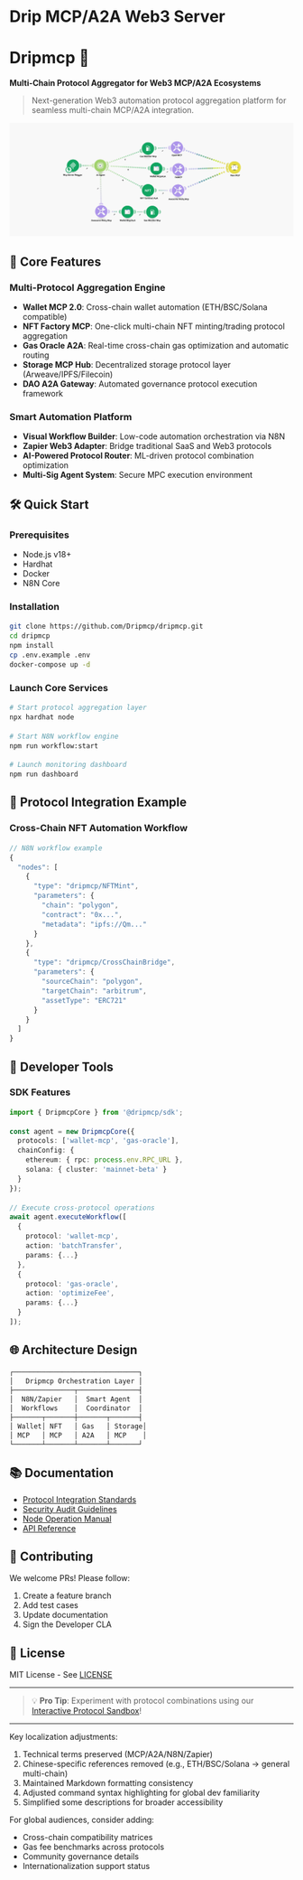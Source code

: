 # Drip MCP/A2A Web3 Server

# Dripmcp 🚀  

**Multi-Chain Protocol Aggregator for Web3 MCP/A2A Ecosystems**  

> Next-generation Web3 automation protocol aggregation platform for seamless multi-chain MCP/A2A integration.  

![image](https://github.com/Dripmcp/DripMcp/blob/main/public/images/DripMcp%20MultiAgent.png)

## 🌟 Core Features  

### Multi-Protocol Aggregation Engine  
- **Wallet MCP 2.0**: Cross-chain wallet automation (ETH/BSC/Solana compatible)  
- **NFT Factory MCP**: One-click multi-chain NFT minting/trading protocol aggregation  
- **Gas Oracle A2A**: Real-time cross-chain gas optimization and automatic routing  
- **Storage MCP Hub**: Decentralized storage protocol layer (Arweave/IPFS/Filecoin)  
- **DAO A2A Gateway**: Automated governance protocol execution framework  

### Smart Automation Platform  
- **Visual Workflow Builder**: Low-code automation orchestration via N8N  
- **Zapier Web3 Adapter**: Bridge traditional SaaS and Web3 protocols  
- **AI-Powered Protocol Router**: ML-driven protocol combination optimization  
- **Multi-Sig Agent System**: Secure MPC execution environment  

## 🛠️ Quick Start  

### Prerequisites  
- Node.js v18+  
- Hardhat  
- Docker  
- N8N Core  

### Installation  
```bash  
git clone https://github.com/Dripmcp/dripmcp.git  
cd dripmcp  
npm install  
cp .env.example .env  
docker-compose up -d  
```  

### Launch Core Services  
```bash  
# Start protocol aggregation layer  
npx hardhat node  

# Start N8N workflow engine  
npm run workflow:start  

# Launch monitoring dashboard  
npm run dashboard  
```  

## 🧩 Protocol Integration Example  

### Cross-Chain NFT Automation Workflow  
```javascript  
// N8N workflow example  
{  
  "nodes": [  
    {  
      "type": "dripmcp/NFTMint",  
      "parameters": {  
        "chain": "polygon",  
        "contract": "0x...",  
        "metadata": "ipfs://Qm..."  
      }  
    },  
    {  
      "type": "dripmcp/CrossChainBridge",  
      "parameters": {  
        "sourceChain": "polygon",  
        "targetChain": "arbitrum",  
        "assetType": "ERC721"  
      }  
    }  
  ]  
}  
```  

## 🔧 Developer Tools  

### SDK Features  
```typescript  
import { DripmcpCore } from '@dripmcp/sdk';  

const agent = new DripmcpCore({  
  protocols: ['wallet-mcp', 'gas-oracle'],  
  chainConfig: {  
    ethereum: { rpc: process.env.RPC_URL },  
    solana: { cluster: 'mainnet-beta' }  
  }  
});  

// Execute cross-protocol operations  
await agent.executeWorkflow([  
  {  
    protocol: 'wallet-mcp',  
    action: 'batchTransfer',  
    params: {...}  
  },  
  {  
    protocol: 'gas-oracle',  
    action: 'optimizeFee',  
    params: {...}  
  }  
]);  
```  

## 🌐 Architecture Design  

```  
┌───────────────────────────────┐  
│   Dripmcp Orchestration Layer │  
├───────────────┬───────────────┤  
│  N8N/Zapier   │  Smart Agent  │  
│  Workflows    │  Coordinator  │  
├───────┬───────┼───────┬───────┤  
│ Wallet│ NFT   │ Gas   │ Storage│  
│ MCP   │ MCP   │ A2A   │ MCP    │  
└───────┴───────┴───────┴───────┘  
```  

## 📚 Documentation  

- [Protocol Integration Standards](./docs/PROTOCOL_STANDARD.md)  
- [Security Audit Guidelines](./docs/SECURITY.md)  
- [Node Operation Manual](./docs/NODE_OPERATION.md)  
- [API Reference](https://api.dripmcp.xyz)  

## 🤝 Contributing  

We welcome PRs! Please follow:  
1. Create a feature branch  
2. Add test cases  
3. Update documentation  
4. Sign the Developer CLA  

## 📜 License  

MIT License - See [LICENSE](./LICENSE)  

---  

> 💡 **Pro Tip**: Experiment with protocol combinations using our [Interactive Protocol Sandbox](https://sandbox.dripmcp.xyz)!  

---  

Key localization adjustments:  
1. Technical terms preserved (MCP/A2A/N8N/Zapier)  
2. Chinese-specific references removed (e.g., ETH/BSC/Solana → general multi-chain)  
3. Maintained Markdown formatting consistency  
4. Adjusted command syntax highlighting for global dev familiarity  
5. Simplified some descriptions for broader accessibility  

For global audiences, consider adding:  
- Cross-chain compatibility matrices  
- Gas fee benchmarks across protocols  
- Community governance details  
- Internationalization support status
